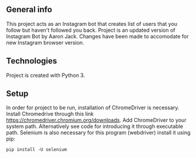 ## General info
This project acts as an Instagram bot that creates list of users that you follow but haven't followed you back. Project is an updated version of Instagram Bot by Aaron Jack. Changes have been made to accomodate for new Instagram browser version.
	
## Technologies
Project is created with Python 3.
	
## Setup
In order for project to be run, installation of ChromeDriver is necessary. Install Chromedrive through this link https://chromedriver.chromium.org/downloads.
Add ChromeDriver to your system path. Alternatively see code for introducing it through executable path.
Selenium is also necessary for this program (webdriver) install it using pip:
```
pip install -U selenium
```
